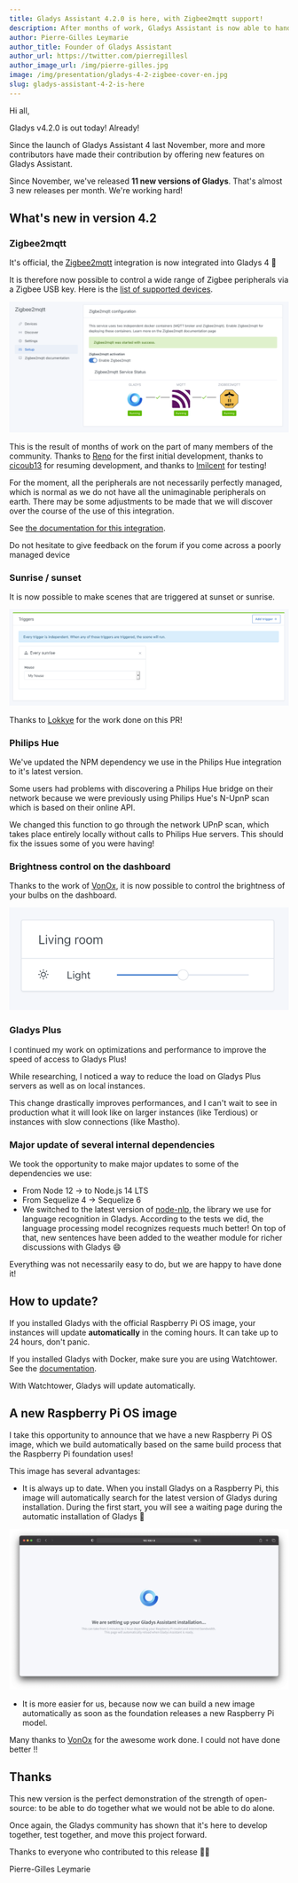 ```yaml
---
title: Gladys Assistant 4.2.0 is here, with Zigbee2mqtt support!
description: After months of work, Gladys Assistant is now able to handle Zigbee devices!
author: Pierre-Gilles Leymarie
author_title: Founder of Gladys Assistant
author_url: https://twitter.com/pierregillesl
author_image_url: /img/pierre-gilles.jpg
image: /img/presentation/gladys-4-2-zigbee-cover-en.jpg
slug: gladys-assistant-4-2-is-here
---
```


Hi all,

Gladys v4.2.0 is out today! Already!

Since the launch of Gladys Assistant 4 last November, more and more contributors have made their contribution by offering new features on Gladys Assistant.

Since November, we've released **11 new versions of Gladys**. That's almost 3 new releases per month. We're working hard!

## What's new in version 4.2

### Zigbee2mqtt

It's official, the [Zigbee2mqtt](https://www.zigbee2mqtt.io/) integration is now integrated into Gladys 4 🚀

It is therefore now possible to control a wide range of Zigbee peripherals via a Zigbee USB key. Here is the [list of supported devices](https://www.zigbee2mqtt.io/information/supported_devices.html).

![Zigbee2Mqtt GladysAssistant](../static/img/articles/en/gladys-4-2/zigbee2mqtt.png)

This is the result of months of work on the part of many members of the community. Thanks to [Reno](https://community.gladysassistant.com/u/reno/summary) for the first initial development, thanks to [cicoub13](https://community.gladysassistant.com/u/cicoub13/summary) for resuming development, and thanks to [lmilcent](https://community.gladysassistant.com/u/lmilcent/summary) for testing!

For the moment, all the peripherals are not necessarily perfectly managed, which is normal as we do not have all the unimaginable peripherals on earth. There may be some adjustments to be made that we will discover over the course of the use of this integration.

See [the documentation for this integration](/docs/integrations/zigbee2mqtt).

Do not hesitate to give feedback on the forum if you come across a poorly managed device

### Sunrise / sunset

It is now possible to make scenes that are triggered at sunset or sunrise.

![Sunrise](../static/img/articles/en/gladys-4-2/sunrise-2.png)

Thanks to [Lokkye](https://community.gladysassistant.com/u/lokkye/summary) for the work done on this PR!

### Philips Hue

We've updated the NPM dependency we use in the Philips Hue integration to it's latest version.

Some users had problems with discovering a Philips Hue bridge on their network because we were previously using Philips Hue's N-UpnP scan which is based on their online API.

We changed this function to go through the network UPnP scan, which takes place entirely locally without calls to Philips Hue servers. This should fix the issues some of you were having!

### Brightness control on the dashboard

Thanks to the work of [VonOx](https://community.gladysassistant.com/u/vonox/summary), it is now possible to control the brightness of your bulbs on the dashboard.

![Brightness](../static/img/articles/en/gladys-4-2/light.png)

### Gladys Plus

I continued my work on optimizations and performance to improve the speed of access to Gladys Plus!

While researching, I noticed a way to reduce the load on Gladys Plus servers as well as on local instances.

This change drastically improves performances, and I can't wait to see in production what it will look like on larger instances (like Terdious) or instances with slow connections (like Mastho).

### Major update of several internal dependencies

We took the opportunity to make major updates to some of the dependencies we use:

- From Node 12 -> to Node.js 14 LTS
- From Sequelize 4 -> Sequelize 6
- We switched to the latest version of [node-nlp](https://github.com/axa-group/nlp.js), the library we use for language recognition in Gladys. According to the tests we did, the language processing model recognizes requests much better! On top of that, new sentences have been added to the weather module for richer discussions with Gladys 😄

Everything was not necessarily easy to do, but we are happy to have done it!

## How to update?

If you installed Gladys with the official Raspberry Pi OS image, your instances will update **automatically** in the coming hours. It can take up to 24 hours, don't panic.

If you installed Gladys with Docker, make sure you are using Watchtower. See the [documentation](/docs/installation/docker#auto-upgrade-gladys-with-watchtower).

With Watchtower, Gladys will update automatically.

## A new Raspberry Pi OS image

I take this opportunity to announce that we have a new Raspberry Pi OS image, which we build automatically based on the same build process that the Raspberry Pi foundation uses!

This image has several advantages:

- It is always up to date. When you install Gladys on a Raspberry Pi, this image will automatically search for the latest version of Gladys during installation. During the first start, you will see a waiting page during the automatic installation of Gladys 🙂

![New RaspberryPi OS image](../static/img/articles/en/gladys-4-2/new-image.jpg)

- It is more easier for us, because now we can build a new image automatically as soon as the foundation releases a new Raspberry Pi model.

Many thanks to [VonOx](https://community.gladysassistant.com/u/vonox/summary) for the awesome work done. I could not have done better !!

## Thanks

This new version is the perfect demonstration of the strength of open-source: to be able to do together what we would not be able to do alone.

Once again, the Gladys community has shown that it's here to develop together, test together, and move this project forward.

Thanks to everyone who contributed to this release 👏👏

Pierre-Gilles Leymarie
